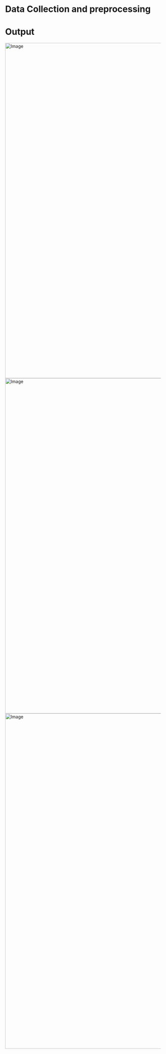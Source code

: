 # Data Collection and preprocessing 

# Output 
<img width="1920" height="1080" alt="Image" src="https://github.com/user-attachments/assets/c178df5e-4698-4c07-a889-45d954647d1d" />

<img width="1920" height="1080" alt="Image" src="https://github.com/user-attachments/assets/a987be7a-90cc-445d-b405-c15c9690c5a3" />

<img width="1920" height="1080" alt="Image" src="https://github.com/user-attachments/assets/44f90af9-e0c3-443d-96a7-562a9ecef448" />
